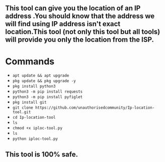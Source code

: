 ## This tool can give you the location of an IP address .You should know that the address we will find using IP address isn't exact location.This tool (not only this tool but all tools)  will provide you only the location from the ISP.  

# Commands
- `apt update && apt upgrade`
- `pkg update && pkg upgrade -y`
- `pkg install python3`
- `python3 -m pip install requests`
- `python3 -m pip install pyfiglet`
- `pkg install git`
- `git clone https://github.com/unauthorisedcommunity/Ip-location-tool.git`
- `cd Ip-location-tool`
- `ls`
- `chmod +x iploc-tool.py`
- `ls`
- `python iploc-tool.py`

## This tool is 100% safe.